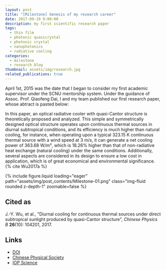 ```yaml
---
layout: post
title: "[Milestone] Genesis of my research career"
date: 2017-09-10 9:00:00
description: my first scientific research paper
tags:
  - thin film
  - photonic quasicrystal
  - photonic crystal
  - nanophotonics
  - radiative cooling
categories:
  - milestone
  - research blog
thumbnail: assets/img/research.jpg
related_publications: true
---
```


April 1st, 2015 was the date that I began to consider my first academic supervisor under the SCNU mentorship system. Under the guidance of Assoc. Prof. Qiaofeng Dai, I and my team published our first research paper, whose abtract is pasted below:

In this paper, an optical radiative cooler with quasi-Cantor structure is theoretically proposed and analyzed. This simple and symmetrically designed optical structure operates upon continuous thermal sources in diurnal subtropical conditions, and its efficiency is much higher than natural cooling, for instance, when operating upon a typical 323.15 K continuous thermal source with a wind speed at 3 m/s, it can generate a net cooling power of 363.68 W/m², which is 18.26% higher than that of non-radiative heat exchange (natural cooling) under the same conditions. Additionally, several aspects are considered in its design to ensure a low cost in application, which is of great economical and environmental significance. {% cite Wu2017a %}

<div class="row mt-3">
    <div class="col-sm mt-3 mt-md-0">
        {% include figure.liquid loading="eager" path="assets/img/post_contents/Milestone-01.png" class="img-fluid rounded z-depth-1" zoomable=false %}
    </div>
</div>

## Cited as

J.-Y. Wu, et al., "Diurnal cooling for continuous thermal sources under direct subtropical sunlight produced by quasi-Cantor structure", _Chinese Physics B_ **26**(10): 104201, 2017.

## Links

- [DOI](https://doi.org/10.1088/1674-1056/26/10/104201)
- [Chinese Physical Society](https://cpb.iphy.ac.cn/EN/10.1088/1674-1056/26/10/104201)
- [IOP Science](https://iopscience.iop.org/article/10.1088/1674-1056/26/10/104201)
